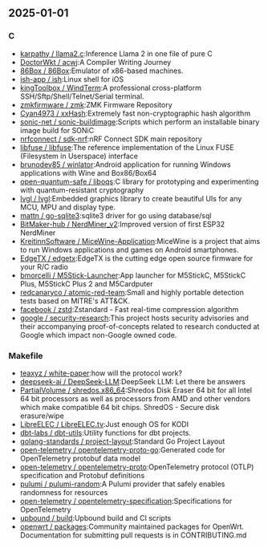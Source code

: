 ## 2025-01-01

### C

* [karpathy / llama2.c](https://github.com/karpathy/llama2.c):Inference Llama 2 in one file of pure C
* [DoctorWkt / acwj](https://github.com/DoctorWkt/acwj):A Compiler Writing Journey
* [86Box / 86Box](https://github.com/86Box/86Box):Emulator of x86-based machines.
* [ish-app / ish](https://github.com/ish-app/ish):Linux shell for iOS
* [kingToolbox / WindTerm](https://github.com/kingToolbox/WindTerm):A professional cross-platform SSH/Sftp/Shell/Telnet/Serial terminal.
* [zmkfirmware / zmk](https://github.com/zmkfirmware/zmk):ZMK Firmware Repository
* [Cyan4973 / xxHash](https://github.com/Cyan4973/xxHash):Extremely fast non-cryptographic hash algorithm
* [sonic-net / sonic-buildimage](https://github.com/sonic-net/sonic-buildimage):Scripts which perform an installable binary image build for SONiC
* [nrfconnect / sdk-nrf](https://github.com/nrfconnect/sdk-nrf):nRF Connect SDK main repository
* [libfuse / libfuse](https://github.com/libfuse/libfuse):The reference implementation of the Linux FUSE (Filesystem in Userspace) interface
* [brunodev85 / winlator](https://github.com/brunodev85/winlator):Android application for running Windows applications with Wine and Box86/Box64
* [open-quantum-safe / liboqs](https://github.com/open-quantum-safe/liboqs):C library for prototyping and experimenting with quantum-resistant cryptography
* [lvgl / lvgl](https://github.com/lvgl/lvgl):Embedded graphics library to create beautiful UIs for any MCU, MPU and display type.
* [mattn / go-sqlite3](https://github.com/mattn/go-sqlite3):sqlite3 driver for go using database/sql
* [BitMaker-hub / NerdMiner_v2](https://github.com/BitMaker-hub/NerdMiner_v2):Improved version of first ESP32 NerdMiner
* [KreitinnSoftware / MiceWine-Application](https://github.com/KreitinnSoftware/MiceWine-Application):MiceWine is a project that aims to run Windows applications and games on Android smartphones.
* [EdgeTX / edgetx](https://github.com/EdgeTX/edgetx):EdgeTX is the cutting edge open source firmware for your R/C radio
* [bmorcelli / M5Stick-Launcher](https://github.com/bmorcelli/M5Stick-Launcher):App launcher for M5StickC, M5StickC Plus, M5StickC Plus 2 and M5Cardputer
* [redcanaryco / atomic-red-team](https://github.com/redcanaryco/atomic-red-team):Small and highly portable detection tests based on MITRE's ATT&CK.
* [facebook / zstd](https://github.com/facebook/zstd):Zstandard - Fast real-time compression algorithm
* [google / security-research](https://github.com/google/security-research):This project hosts security advisories and their accompanying proof-of-concepts related to research conducted at Google which impact non-Google owned code.

### Makefile

* [teaxyz / white-paper](https://github.com/teaxyz/white-paper):how will the protocol work?
* [deepseek-ai / DeepSeek-LLM](https://github.com/deepseek-ai/DeepSeek-LLM):DeepSeek LLM: Let there be answers
* [PartialVolume / shredos.x86_64](https://github.com/PartialVolume/shredos.x86_64):Shredos Disk Eraser 64 bit for all Intel 64 bit processors as well as processors from AMD and other vendors which make compatible 64 bit chips. ShredOS - Secure disk erasure/wipe
* [LibreELEC / LibreELEC.tv](https://github.com/LibreELEC/LibreELEC.tv):Just enough OS for KODI
* [dbt-labs / dbt-utils](https://github.com/dbt-labs/dbt-utils):Utility functions for dbt projects.
* [golang-standards / project-layout](https://github.com/golang-standards/project-layout):Standard Go Project Layout
* [open-telemetry / opentelemetry-proto-go](https://github.com/open-telemetry/opentelemetry-proto-go):Generated code for OpenTelemetry protobuf data model
* [open-telemetry / opentelemetry-proto](https://github.com/open-telemetry/opentelemetry-proto):OpenTelemetry protocol (OTLP) specification and Protobuf definitions
* [pulumi / pulumi-random](https://github.com/pulumi/pulumi-random):A Pulumi provider that safely enables randomness for resources
* [open-telemetry / opentelemetry-specification](https://github.com/open-telemetry/opentelemetry-specification):Specifications for OpenTelemetry
* [upbound / build](https://github.com/upbound/build):Upbound build and CI scripts
* [openwrt / packages](https://github.com/openwrt/packages):Community maintained packages for OpenWrt. Documentation for submitting pull requests is in CONTRIBUTING.md

